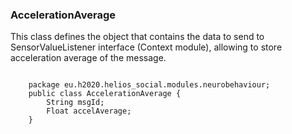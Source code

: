 <h3>AccelerationAverage</h3>

<p>This class defines the object that contains the data to send to SensorValueListener interface (Context module), allowing to store acceleration average of the message.</p>

<code>
	package eu.h2020.helios_social.modules.neurobehaviour;
	public class AccelerationAverage {
		String msgId;
		Float accelAverage;
	}
</code>
